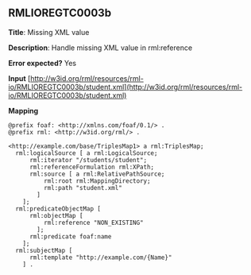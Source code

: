 ## RMLIOREGTC0003b

**Title**: Missing XML value

**Description**: Handle missing XML value in rml:reference

**Error expected?** Yes

**Input**
 [http://w3id.org/rml/resources/rml-io/RMLIOREGTC0003b/student.xml](http://w3id.org/rml/resources/rml-io/RMLIOREGTC0003b/student.xml)

**Mapping**
```
@prefix foaf: <http://xmlns.com/foaf/0.1/> .
@prefix rml: <http://w3id.org/rml/> .

<http://example.com/base/TriplesMap1> a rml:TriplesMap;
  rml:logicalSource [ a rml:LogicalSource;
      rml:iterator "/students/student";
      rml:referenceFormulation rml:XPath;
      rml:source [ a rml:RelativePathSource;
          rml:root rml:MappingDirectory;
          rml:path "student.xml"
        ]
    ];
  rml:predicateObjectMap [
      rml:objectMap [
          rml:reference "NON_EXISTING"
        ];
      rml:predicate foaf:name
    ];
  rml:subjectMap [
      rml:template "http://example.com/{Name}"
    ] .

```

